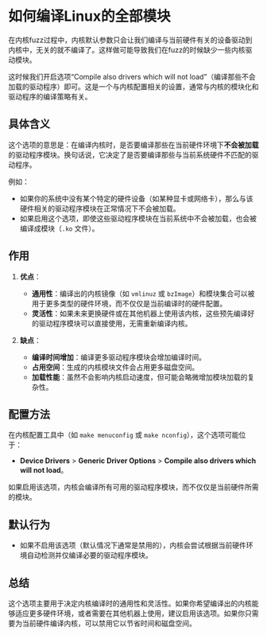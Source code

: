 # 如何编译Linux的全部模块

在内核fuzz过程中，内核默认参数只会让我们编译与当前硬件有关的设备驱动到内核中，无关的就不编译了。这样做可能导致我们在fuzz的时候缺少一些内核驱动模块。

这时候我们开启选项“Compile also drivers which will not load”（编译那些不会加载的驱动程序）即可。这是一个与内核配置相关的设置，通常与内核的模块化和驱动程序的编译策略有关。

## 具体含义
这个选项的意思是：在编译内核时，是否要编译那些在当前硬件环境下**不会被加载**的驱动程序模块。换句话说，它决定了是否要编译那些与当前系统硬件不匹配的驱动程序。

例如：
- 如果你的系统中没有某个特定的硬件设备（如某种显卡或网络卡），那么与该硬件相关的驱动程序模块在正常情况下不会被加载。
- 如果启用这个选项，即使这些驱动程序模块在当前系统中不会被加载，也会被编译成模块（`.ko` 文件）。

## 作用
1. **优点**：
   - **通用性**：编译出的内核镜像（如 `vmlinuz` 或 `bzImage`）和模块集合可以被用于更多类型的硬件环境，而不仅仅是当前编译时的硬件配置。
   - **灵活性**：如果未来更换硬件或在其他机器上使用该内核，这些预先编译好的驱动程序模块可以直接使用，无需重新编译内核。

2. **缺点**：
   - **编译时间增加**：编译更多驱动程序模块会增加编译时间。
   - **占用空间**：生成的内核模块文件会占用更多磁盘空间。
   - **加载性能**：虽然不会影响内核启动速度，但可能会略微增加模块加载的复杂性。

## 配置方法
在内核配置工具中（如 `make menuconfig` 或 `make nconfig`），这个选项可能位于：
- **Device Drivers** > **Generic Driver Options** > **Compile also drivers which will not load**。

如果启用该选项，内核会编译所有可用的驱动程序模块，而不仅仅是当前硬件所需的模块。

## 默认行为
- 如果不启用该选项（默认情况下通常是禁用的），内核会尝试根据当前硬件环境自动检测并仅编译必要的驱动程序模块。

## 总结
这个选项主要用于决定内核编译时的通用性和灵活性。如果你希望编译出的内核能够适应更多硬件环境，或者需要在其他机器上使用，建议启用该选项。如果你只需要为当前硬件编译内核，可以禁用它以节省时间和磁盘空间。